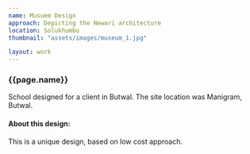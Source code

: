 ```yaml
---
name: Musuem Design
approach: Depicting the Newari architecture
location: Solukhumbu
thumbnail: "assets/images/museum_1.jpg"

layout: work
---
```

### {{page.name}}
School designed for a client in Butwal. The site location was Manigram, Butwal.

#### About this design: 
This is a unique design, based on low cost approach.
